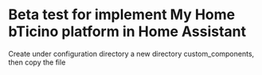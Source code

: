 # Beta test for implement My Home bTicino platform in Home Assistant

Create under configuration directory a new directory custom_components,
then copy the file

